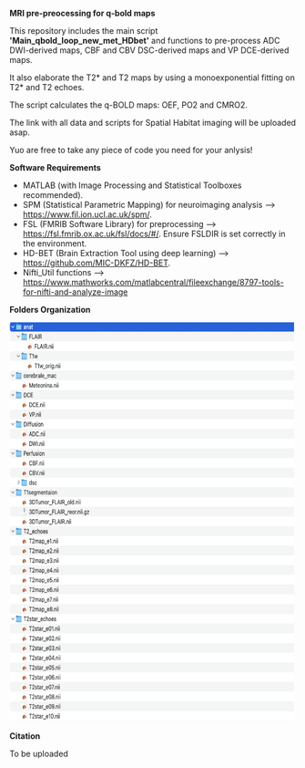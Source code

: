 **MRI pre-preocessing for q-bold maps**

This repository includes the main script **'Main_qbold_loop_new_met_HDbet'** and functions to pre-process ADC DWI-derived maps, CBF and CBV DSC-derived maps and VP DCE-derived maps.

It also elaborate the T2* and T2 maps by using a monoexponential fitting on T2* and T2 echoes.

The script calculates the q-BOLD maps: OEF, PO2 and CMRO2.

The link with all data and scripts for Spatial Habitat imaging will be uploaded asap.

Yuo are free to take any piece of code you need for your anlysis!

**Software Requirements**

- MATLAB (with Image Processing and Statistical Toolboxes recommended).
- SPM (Statistical Parametric Mapping) for neuroimaging analysis --> https://www.fil.ion.ucl.ac.uk/spm/.
- FSL (FMRIB Software Library) for preprocessing --> https://fsl.fmrib.ox.ac.uk/fsl/docs/#/.
Ensure FSLDIR is set correctly in the environment.
- HD-BET (Brain Extraction Tool using deep learning) --> https://github.com/MIC-DKFZ/HD-BET.
- Nifti_Util functions --> https://www.mathworks.com/matlabcentral/fileexchange/8797-tools-for-nifti-and-analyze-image

**Folders Organization**

<p align="left">
<img src="https://github.com/NicoloPecco/MRI-Pre-processing-for-Q-bold-maps/blob/main/Figures/Folders_organization.png" width="500" height="700">
</p>

**Citation**

To be uploaded
